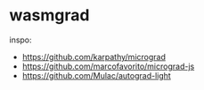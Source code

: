 # wasmgrad

inspo:

- https://github.com/karpathy/micrograd
- https://github.com/marcofavorito/micrograd-js
- https://github.com/Mulac/autograd-light